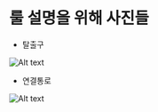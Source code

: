 # 룰 설명을 위해  사진들

  * 탈출구
  
  ![Alt text](https://postfiles.pstatic.net/MjAxODEyMTNfMjE1/MDAxNTQ0NzEyNTA2Njgz.Myt0Sg24tAiRUtsBeGT--aRB7zbmV38K9pFOEaZ1QN0g.QfaPaVOe3vgXO7BHqqiERyvNVTsM22J7-nMnj8RReOwg.PNG.iju1633/%EC%97%B0%EA%B2%B0%ED%86%B5%EB%A1%9C.png?type=w773)
  
  * 연결통로
  
  ![Alt text](https://postfiles.pstatic.net/MjAxODEyMTNfMjg1/MDAxNTQ0NzEyNTA2Njgz.hINNUsvXc5UhMl-NcqEU8-1uC4iPkcn0c9RtqNmIxCUg.AWHOsP6OqguNO_vqub2Ebo--Jo3mBBkw0nIFNo4Yy8wg.PNG.iju1633/%ED%83%88%EC%B6%9C%EA%B5%AC1.png?type=w773)
